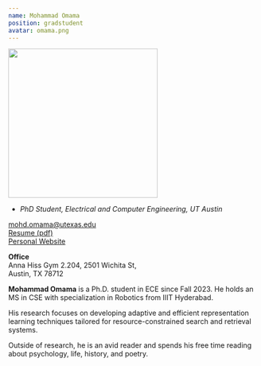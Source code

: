 ```yaml
---
name: Mohammad Omama
position: gradstudent
avatar: omama.png
---
```


<img width="300" src="{{site.baseurl}}/images/people/{{page.avatar}}" data-action="zoom">

- _PhD Student, Electrical and Computer Engineering, UT Austin_<br>

<i class="fa fa-envelope-o"></i> mohd.omama@utexas.edu<br>
<i class="fa fa-newspaper-o"></i> [Resume (pdf)](/documents/omama_resume.pdf)<br>
<i class="fa fa-external-link"></i> [Personal Website](https://mohdomama.github.io/)

**Office**<br>
Anna Hiss Gym 2.204, 2501 Wichita St,<br>
Austin, TX 78712



<span class="sc">**Mohammad Omama**</span> is a Ph.D. student in ECE since Fall 2023. He holds an MS in CSE with specialization in Robotics from IIIT Hyderabad. 


His research focuses on developing adaptive and efficient representation learning techniques tailored for resource-constrained search and retrieval systems.


Outside of research, he is an avid reader and spends his free time reading about psychology, life, history, and poetry.
